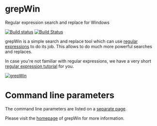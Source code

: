 # grepWin
Regular expression search and replace for Windows

[![Build status](https://ci.appveyor.com/api/projects/status/r29a9n4e7cp89qqp?svg=true)](https://ci.appveyor.com/project/stefankueng/grepwin)
[![Build Status](https://tortoisesvn.visualstudio.com/tortoisesvnGitHub/_apis/build/status/stefankueng.grepWin)](https://tortoisesvn.visualstudio.com/tortoisesvnGitHub/_build/latest?definitionId=8)

grepWin is a simple search and replace tool which can use [regular expressions](https://en.wikipedia.org/wiki/Regular_expression) to do its job. This allows to do much more powerful searches and replaces.

In case you're not familiar with regular expressions, we have a very short [regular expression tutorial](https://tools.stefankueng.com/regexhelp.html) for you.

[![grepWin](https://raw.githubusercontent.com/stefankueng/grepWin/master/src/Resources/grepWin_search-small.png)](https://raw.githubusercontent.com/stefankueng/grepWin/master/src/Resources/grepWin_search.png)

# Command line parameters
The command line parameters are listed on a [separate page](https://tools.stefankueng.com/grepWin_cmd.html).

Please visit the [homepage](https://tools.stefankueng.com/grepWin.html) of grepWin for more information.
